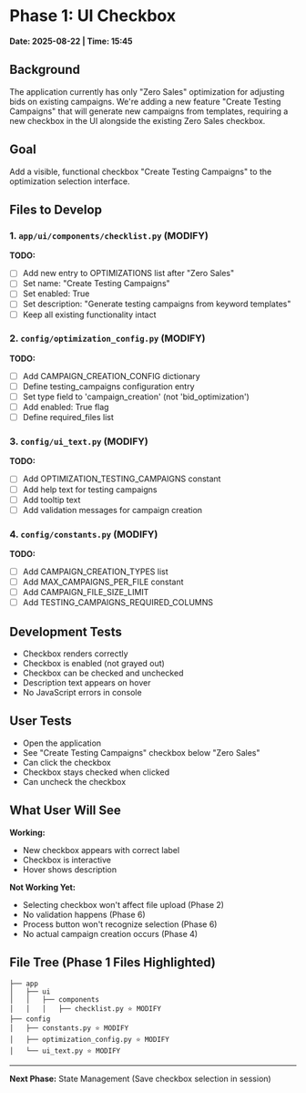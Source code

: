 # Phase 1: UI Checkbox
**Date: 2025-08-22 | Time: 15:45**

## Background
The application currently has only "Zero Sales" optimization for adjusting bids on existing campaigns. We're adding a new feature "Create Testing Campaigns" that will generate new campaigns from templates, requiring a new checkbox in the UI alongside the existing Zero Sales checkbox.

## Goal
Add a visible, functional checkbox "Create Testing Campaigns" to the optimization selection interface.

## Files to Develop

### 1. `app/ui/components/checklist.py` (MODIFY)
**TODO:**
- [ ] Add new entry to OPTIMIZATIONS list after "Zero Sales"
- [ ] Set name: "Create Testing Campaigns"
- [ ] Set enabled: True
- [ ] Set description: "Generate testing campaigns from keyword templates"
- [ ] Keep all existing functionality intact

### 2. `config/optimization_config.py` (MODIFY)
**TODO:**
- [ ] Add CAMPAIGN_CREATION_CONFIG dictionary
- [ ] Define testing_campaigns configuration entry
- [ ] Set type field to 'campaign_creation' (not 'bid_optimization')
- [ ] Add enabled: True flag
- [ ] Define required_files list

### 3. `config/ui_text.py` (MODIFY)
**TODO:**
- [ ] Add OPTIMIZATION_TESTING_CAMPAIGNS constant
- [ ] Add help text for testing campaigns
- [ ] Add tooltip text
- [ ] Add validation messages for campaign creation

### 4. `config/constants.py` (MODIFY)
**TODO:**
- [ ] Add CAMPAIGN_CREATION_TYPES list
- [ ] Add MAX_CAMPAIGNS_PER_FILE constant
- [ ] Add CAMPAIGN_FILE_SIZE_LIMIT
- [ ] Add TESTING_CAMPAIGNS_REQUIRED_COLUMNS

## Development Tests
- Checkbox renders correctly
- Checkbox is enabled (not grayed out)
- Checkbox can be checked and unchecked
- Description text appears on hover
- No JavaScript errors in console

## User Tests
- Open the application
- See "Create Testing Campaigns" checkbox below "Zero Sales"
- Can click the checkbox
- Checkbox stays checked when clicked
- Can uncheck the checkbox

## What User Will See
**Working:**
- New checkbox appears with correct label
- Checkbox is interactive
- Hover shows description

**Not Working Yet:**
- Selecting checkbox won't affect file upload (Phase 2)
- No validation happens (Phase 6)
- Process button won't recognize selection (Phase 6)
- No actual campaign creation occurs (Phase 4)

## File Tree (Phase 1 Files Highlighted)
```
├── app
│   ├── ui
│   │   ├── components
│   │   │   ├── checklist.py ⭐ MODIFY
├── config
│   ├── constants.py ⭐ MODIFY
│   ├── optimization_config.py ⭐ MODIFY
│   └── ui_text.py ⭐ MODIFY
```

---

**Next Phase:** State Management (Save checkbox selection in session)